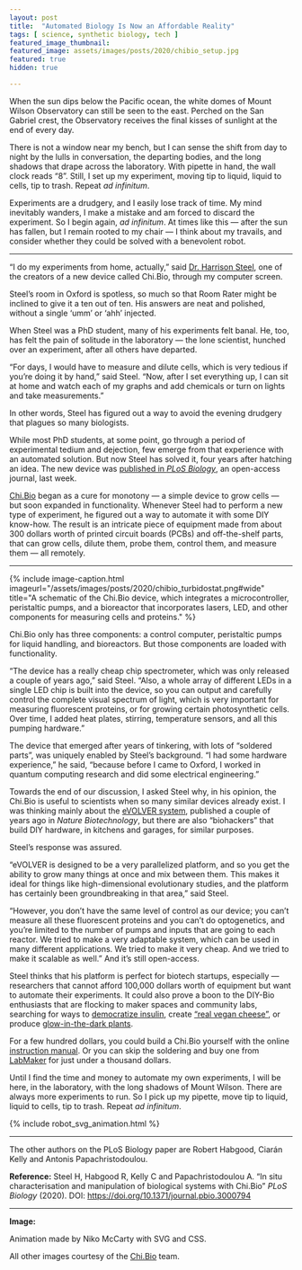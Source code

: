 ```yaml
---
layout: post
title:  "Automated Biology Is Now an Affordable Reality"
tags: [ science, synthetic biology, tech ]
featured_image_thumbnail:
featured_image: assets/images/posts/2020/chibio_setup.jpg
featured: true
hidden: true

---
```


When the sun dips below the Pacific ocean, the white domes of Mount Wilson Observatory can still be seen to the east. Perched on the San Gabriel crest, the Observatory receives the final kisses of sunlight at the end of every day.

There is not a window near my bench, but I can sense the shift from day to night by the lulls in conversation, the departing bodies, and the long shadows that drape across the laboratory.
With pipette in hand, the wall clock reads “8”. Still, I set up my experiment, moving tip to liquid, liquid to cells, tip to trash. Repeat _ad infinitum_.

Experiments are a drudgery, and I easily lose track of time. My mind inevitably wanders, I make a mistake and am forced to discard the experiment. So I begin again, _ad infinitum_.
At times like this — after the sun has fallen, but I remain rooted to my chair — I think about my travails, and consider whether they could be solved with a benevolent robot.

***

“I do my experiments from home, actually,” said [Dr. Harrison Steel](http://sysos.eng.ox.ac.uk/wiki/index.php/User:Harry), one of the creators of a new device called Chi.Bio, through my computer screen.

Steel’s room in Oxford is spotless, so much so that Room Rater might be inclined to give it a ten out of ten. His answers are neat and polished, without a single ‘umm’ or ‘ahh’ injected.

When Steel was a PhD student, many of his experiments felt banal. He, too, has felt the pain of solitude in the laboratory — the lone scientist, hunched over an experiment, after all others have departed.

“For days, I would have to measure and dilute cells, which is very tedious if you’re doing it by hand,” said Steel. “Now, after I set everything up, I can sit at home and watch each of my graphs and add chemicals or turn on lights and take measurements.”

In other words, Steel has figured out a way to avoid the evening drudgery that plagues so many biologists.

While most PhD students, at some point, go through a period of experimental tedium and dejection, few emerge from that experience with an automated solution. But now Steel has solved it, four years after hatching an idea. The new device was [published in _PLoS Biology_](https://journals.plos.org/plosbiology/article?id=10.1371/journal.pbio.3000794), an open-access journal, last week.

[Chi.Bio](https://chi.bio/) began as a cure for monotony — a simple device to grow cells — but soon expanded in functionality. Whenever Steel had to perform a new type of experiment, he figured out a way to automate it with some DIY know-how. The result is an intricate piece of equipment made from about 300 dollars worth of printed circuit boards (PCBs) and off-the-shelf parts, that can grow cells, dilute them, probe them, control them, and measure them — all remotely.

***

{% include image-caption.html imageurl="/assets/images/posts/2020/chibio_turbidostat.png#wide" title="A schematic of the Chi.Bio device, which integrates a microcontroller, peristaltic pumps, and a bioreactor that incorporates lasers, LED, and other components for measuring cells and proteins." %}

Chi.Bio only has three components: a control computer, peristaltic pumps for liquid handling, and bioreactors. But those components are loaded with functionality.

“The device has a really cheap chip spectrometer, which was only released a couple of years ago,” said Steel. “Also, a whole array of different LEDs in a single LED chip is built into the device, so you can output and carefully control the complete visual spectrum of light, which is very important for measuring fluorescent proteins, or for growing certain photosynthetic cells. Over time, I added heat plates, stirring, temperature sensors, and all this pumping hardware.”

The device that emerged after years of tinkering, with lots of “soldered parts”, was uniquely enabled by Steel’s background. “I had some hardware experience,” he said, “because before I came to Oxford, I worked in quantum computing research and did some electrical engineering.”

Towards the end of our discussion, I asked Steel why, in his opinion, the Chi.Bio is useful to scientists when so many similar devices already exist. I was thinking mainly about the [eVOLVER system](https://www.nature.com/articles/nbt.4151), published a couple of years ago in _Nature Biotechnology_, but there are also “biohackers” that build DIY hardware, in kitchens and garages, for similar purposes.

Steel’s response was assured.

“eVOLVER is designed to be a very parallelized platform, and so you get the ability to grow many things at once and mix between them. This makes it ideal for things like high-dimensional evolutionary studies, and the platform has certainly been groundbreaking in that area,” said Steel.

“However, you don’t have the same level of control as our device; you can’t measure all these fluorescent proteins and you can’t do optogenetics, and you’re limited to the number of pumps and inputs that are going to each reactor. We tried to make a very adaptable system, which can be used in many different applications. We tried to make it very cheap. And we tried to make it scalable as well.” And it’s still open-access.

Steel thinks that his platform is perfect for biotech startups, especially — researchers that cannot afford 100,000 dollars worth of equipment but want to automate their experiments. It could also prove a boon to the DIY-Bio enthusiasts that are flocking to maker spaces and community labs, searching for ways to [democratize insulin](https://openinsulin.org/), create [“real vegan cheese”](https://realvegancheese.org/), or produce [glow-in-the-dark plants](https://www.technologyreview.com/2016/07/15/158184/why-kickstarters-glowing-plant-left-backers-in-the-dark/#:~:text=In%20any%20discussion%20of%20biohacking,code%2C%20living%20things%20mere%20hardware.).

For a few hundred dollars, you could build a Chi.Bio yourself with the online [instruction manual](https://chi.bio/hardware/). Or you can skip the soldering and buy one from [LabMaker](https://www.labmaker.org/collections/biotechnology/products/chi-bio) for just under a thousand dollars.

Until I find the time and money to automate my own experiments, I will be here, in the laboratory, with the long shadows of Mount Wilson. There are always more experiments to run. So I pick up my pipette, move tip to liquid, liquid to cells, tip to trash. Repeat _ad infinitum_.

{% include robot_svg_animation.html %}

***
The other authors on the PLoS Biology paper are Robert Habgood, Ciarán Kelly and Antonis Papachristodoulou.

**Reference:** Steel H, Habgood R, Kelly C and Papachristodoulou A. “In situ characterisation and manipulation of biological systems with Chi.Bio” _PLoS Biology_ (2020). DOI: https://doi.org/10.1371/journal.pbio.3000794

***

**Image:**

Animation made by Niko McCarty with SVG and CSS.

All other images courtesy of the [Chi.Bio](https://chi.bio/) team.
